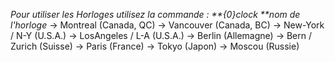 
_Pour utiliser les Horloges utilisez la commande : **{0}clock **nom de l'horloge_
-> Montreal (Canada, QC)
-> Vancouver (Canada, BC)
-> New-York / N-Y (U.S.A.)
-> LosAngeles / L-A (U.S.A.)
-> Berlin (Allemagne)
-> Bern / Zurich (Suisse)
-> Paris (France)
-> Tokyo (Japon)
-> Moscou (Russie)
